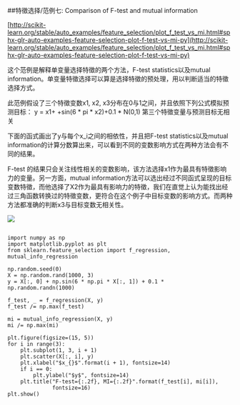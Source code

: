 ##特徵选择/范例七: Comparison of F-test and mutual information

[http://scikit-learn.org/stable/auto_examples/feature_selection/plot_f_test_vs_mi.html#sphx-glr-auto-examples-feature-selection-plot-f-test-vs-mi-py](http://scikit-learn.org/stable/auto_examples/feature_selection/plot_f_test_vs_mi.html#sphx-glr-auto-examples-feature-selection-plot-f-test-vs-mi-py)

这个范例是解释单变量选择特徵的两个方法，F-test statistics以及mutual information。单变量特徵选择可以算是选择特徵的预处理，用以判断适当的特徵选择方式。

此范例假设了三个特徵变数x1, x2, x3分布在0与1之间，并且依照下列公式模拟预测目标：
y = x1+ +sin(6 * pi * x2)+0.1 * N(0,1) 第三个特徵变量与预测目标无相关

下面的函式画出了y与每个x_i之间的相依性，并且把F-test statistics以及mutual information的计算分数算出来，可以看到不同的变数影响方式在两种方法会有不同的结果。

F-test 的结果只会关注线性相关的变数影响，该方法选择x1作为最具有特徵影响力的变量。另一方面，mutual information方法可以选出经过不同函式呈现的目标变数特徵，而他选择了X2作为最具有影响力的特徵，我们在直觉上认为能找出经过三角函数转换过的特徵变数，更符合在这个例子中目标变数的影响方式。而两种方法都准确的判断x3与目标变数无相关性。

![](sphx_glr_plot_f_test_vs_mi_001.png)

```print(__doc__)

import numpy as np
import matplotlib.pyplot as plt
from sklearn.feature_selection import f_regression, mutual_info_regression

np.random.seed(0)
X = np.random.rand(1000, 3)
y = X[:, 0] + np.sin(6 * np.pi * X[:, 1]) + 0.1 * np.random.randn(1000)

f_test, _ = f_regression(X, y)
f_test /= np.max(f_test)

mi = mutual_info_regression(X, y)
mi /= np.max(mi)

plt.figure(figsize=(15, 5))
for i in range(3):
    plt.subplot(1, 3, i + 1)
    plt.scatter(X[:, i], y)
    plt.xlabel("$x_{}$".format(i + 1), fontsize=14)
    if i == 0:
        plt.ylabel("$y$", fontsize=14)
    plt.title("F-test={:.2f}, MI={:.2f}".format(f_test[i], mi[i]),
              fontsize=16)
plt.show()
```

